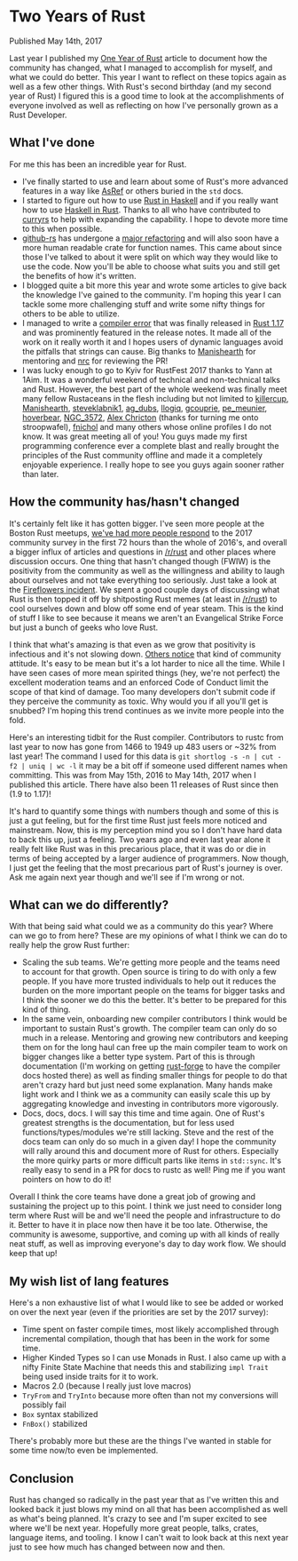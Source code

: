 # Two Years of Rust
Published May 14th, 2017

Last year I published my [One Year of Rust](https://mgattozzi.com/1-year-of-rust)
article to document how the community has changed, what I managed to accomplish
for myself, and what we could do better. This year I want to reflect on these
topics again as well as a few other things. With Rust's second birthday (and my
second year of Rust) I figured this is a good time to look at the
accomplishments of everyone involved as well as reflecting on how I've
personally grown as a Rust Developer.

## What I've done
For me this has been an incredible year for Rust.

- I've finally started to use and learn about some of Rust's more advanced
  features in a way like
  [AsRef](https://twitter.com/mgattozzi/status/854703245347913729) or others
  buried in the `std` docs.
- I started to figure out how to use
  [Rust in Haskell](https://mgattozzi.com/haskell-rust) and if you really want
  how to use [Haskell in Rust](https://mgattozzi.com/rust-haskell).
  Thanks to all who have contributed to
  [curryrs](https://github.com/mgattozzi/curryrs) to help with expanding the
  capability. I hope to devote more time to this when possible.
- [github-rs](https://github.com/mgattozzi/github-rs) has undergone a
  [major refactoring](https://mgattozzi.com/refactor-rust) and will also soon
  have a more human readable crate for function names. This came about since
  those I've talked to about it were split on which way they would like to use
  the code. Now you'll be able to choose what suits you and still get the
  benefits of how it's written.
- I blogged quite a bit more this year and wrote some articles to give back the
  knowledge I've gained to the community. I'm hoping this year I can tackle some
  more challenging stuff and write some nifty things for others to be able to
  utilize.
- I managed to write a
  [compiler error](https://github.com/rust-lang/rust/pull/39116) that was
  finally released in
  [Rust 1.17](https://blog.rust-lang.org/2017/04/27/Rust-1.17.html) and was
  prominently featured in the release notes. It made all of the
  work on it really worth it and I hopes users of dynamic languages avoid the
  pitfalls that strings can cause. Big thanks to
  [Manishearth](https://github.com/Manishearth) for mentoring
  and [nrc](https://github.com/nrc) for reviewing the PR!
- I was lucky enough to go to Kyiv for RustFest 2017 thanks to Yann at 1Aim. It
  was a wonderful weekend of technical and non-technical talks and Rust.
  However, the best part of the whole weekend was finally meet many fellow
  Rustaceans in the flesh including but not limited to
  [killercup](https://github.com/killercup),
  [Manishearth](https://github.com/Manishearth),
  [steveklabnik1](https://github.com/steveklabnik),
  [ag_dubs](https://twitter.com/ag_dubs),
  [llogiq](https://github.com/llogiq),
  [gcouprie](https://twitter.com/gcouprie),
  [pe_meunier](https://twitter.com/pe_meunier),
  [hoverbear](https://github.com/Hoverbear),
  [NGC_3572](https://twitter.com/NGC_3572),
  [Alex Chricton](https://github.com/alexcrichton) (thanks for turning me onto
  stroopwafel), [fnichol](https://twitter.com/fnichol) and many others whose
  online profiles I do not know. It was great meeting all of you! You guys made
  my first programming conference ever a complete blast and really brought the
  principles of the Rust community offline and made it a completely enjoyable
  experience. I really hope to see you guys again sooner rather than later.

## How the community has/hasn't changed
It's certainly felt like it has gotten bigger. I've seen more people at the
Boston Rust meetups,
[we've had more people
respond](https://twitter.com/jntrnr/status/861305270852399105) to the 2017
community survey in the first 72 hours than the whole of 2016's, and overall a
bigger influx of articles and questions in [/r/rust](https://reddit.com/r/rust)
and other places where discussion occurs. One thing that hasn't changed though
(FWIW) is the positivity from the community as well as the willingness and
ability to laugh about ourselves and not take everything too seriously. Just
take a look at the [Fireflowers incident](https://brson.github.io/fireflowers/).
We spent a good couple days of discussing what Rust is then topped it off by
shitposting Rust memes (at least in [/r/rust](https://reddit.com/r/rust)) to
cool ourselves down and blow off some end of year steam. This is the kind of
stuff I like to see because it means we aren't an Evangelical Strike Force but
just a bunch of geeks who love Rust.

I think that what's amazing is that even as we grow that positivity is
infectious and it's not slowing down.
[Others notice](https://twitter.com/sehurlburt/status/858616307708592130) that
kind of community attitude. It's easy to be mean but it's a lot harder to nice
all the time. While I have seen cases of more mean spirited things (hey, we're
not perfect) the
excellent moderation teams and an enforced Code of Conduct limit the scope of
that kind of damage. Too many developers don't submit code if they perceive
the community as toxic. Why would you if all you'll get is snubbed? I'm hoping
this trend continues as we invite more people into the fold.

Here's an interesting tidbit for the Rust compiler. Contributors to rustc from
last year to now has gone from 1466 to 1949 up 483 users or ~32% from last year!
The command I used for this data is
`git shortlog -s -n | cut -f2 | uniq | wc -l` it may be a bit off if someone
used different names when committing. This was from May 15th, 2016 to May 14th,
2017 when I published this article. There have also been 11 releases of Rust
since then (1.9 to 1.17)!

It's hard to quantify some things with numbers though and some of this is just a
gut feeling, but for the first time Rust just feels more noticed and mainstream.
Now, this is my perception mind you so I don't have hard data to back this up,
just a feeling. Two years ago and even last year alone it really felt like Rust
was in this precarious place, that it was do or die in terms of being accepted
by a larger audience of programmers. Now though, I just get the feeling that the
most precarious part of Rust's journey is over. Ask me again next year though
and we'll see if I'm wrong or not.

## What can we do differently?
With that being said what could we as a community do this year? Where can we go
to from here? These are my opinions of what I think we can do to really help the
grow Rust further:

- Scaling the sub teams. We're getting more people and the teams need to account
  for that growth. Open source is tiring to do with only a few people. If you
  have more trusted individuals to help out it reduces the burden on the more
  important people on the teams for bigger tasks and I think the sooner we do
  this the better. It's better to be prepared for this kind of thing.
- In the same vein, onboarding new compiler contributors I think would be
  important to sustain Rust's growth. The compiler team
  can only do so much in a release. Mentoring and growing new contributors and
  keeping them on for the long haul can free up the main compiler team to work
  on bigger changes like a better type system. Part of this is through
  documentation (I'm working on getting
  [rust-forge](https://github.com/rust-lang-nursery/rust-forge) to have the
  compiler docs hosted there) as well as finding smaller things for people to do
  that aren't crazy hard but just need some explanation. Many hands make light
  work and I think we as a community can easily scale this up by aggregating
  knowledge and investing in contributors more vigorously.
- Docs, docs, docs. I will say this time and time again. One of Rust's greatest
  strengths is the documentation, but for less used functions/types/modules
  we're still lacking. Steve and the rest of the docs team can only do so much
  in a given day! I hope the community will rally around this and document more
  of Rust for others. Especially the more quirky parts or more difficult parts
  like items in `std::sync`. It's really easy to send in a PR for docs to rustc
  as well! Ping me if you want pointers on how to do it!

Overall I think the core teams have done a great job of growing and sustaining
the project up to this point. I think we just need to consider long term where
Rust will be and we'll need the people and infrastructure to do it. Better to
have it in place now then have it be too late. Otherwise, the community is
awesome, supportive, and coming up with all kinds of really neat stuff, as well
as improving everyone's day to day work flow. We should keep that up!

## My wish list of lang features
Here's a non exhaustive list of what I would like to see be added or worked on
over the next year (even if the priorities are set by the 2017 survey):

- Time spent on faster compile times, most likely accomplished through
  incremental compilation, though that has been in the work for some time.
- Higher Kinded Types so I can use Monads in Rust. I also came up with a
  nifty Finite State Machine that needs this and stabilizing `impl Trait` being
  used inside traits for it to work.
- Macros 2.0 (because I really just love macros)
- `TryFrom` and `TryInto` because more often than not my conversions will
  possibly fail
- `Box` syntax stabilized
- `FnBox()` stabilized

There's probably more but these are the things I've wanted in stable for some
time now/to even be implemented.

## Conclusion
Rust has changed so radically in the past year that as I've written this and
looked back it just blows my mind on all that has been accomplished as well as
what's being planned. It's crazy to see and I'm super excited to see where we'll
be next year. Hopefully more great people, talks, crates, language items, and
tooling. I know I can't wait to look back at this next year just to see how much
has changed between now and then.

